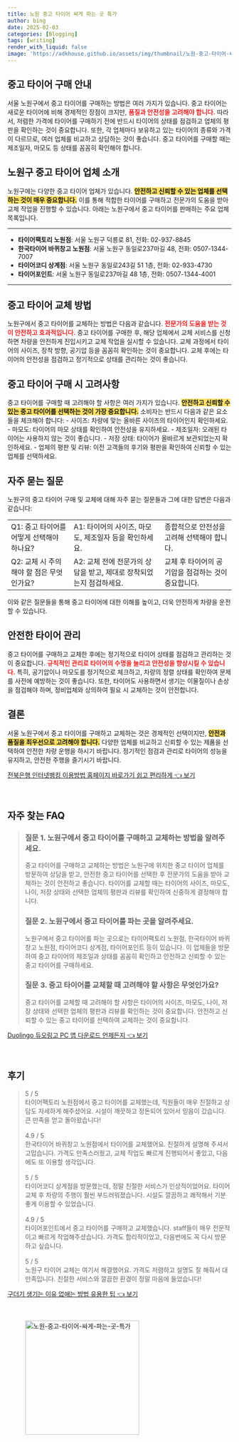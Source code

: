 ```yaml
---
title: 노원 중고 타이어 싸게 파는 곳 특가
author: bing
date: 2025-02-03
categories: [Blogging]
tags: [writing]
render_with_liquid: false
image: 'https://adkhouse.github.io/assets/img/thumbnail/노원-중고-타이어-싸게-파는-곳-특가.webp'
---
```



<h2 id='중고 타이어 구매 안내'>중고 타이어 구매 안내</h2>

<p>서울 노원구에서 중고 타이어를 구매하는 방법은 여러 가지가 있습니다. 중고 타이어는 새로운 타이어에 비해 경제적인 장점이 크지만, <b><span style="color: #ee2323;">품질과 안전성을 고려해야 합니다.</span></b> 따라서, 저렴한 가격에 타이어를 구매하기 전에 반드시 타이어의 상태를 점검하고 업체의 평판을 확인하는 것이 중요합니다. 또한, 각 업체마다 보유하고 있는 타이어의 종류와 가격이 다르므로, 여러 업체를 비교하고 상담하는 것이 좋습니다. 중고 타이어를 구매할 때는 제조일자, 마모도 등 상태를 꼼꼼히 확인해야 합니다.</p>

<h2 id='노원구 중고 타이어 업체 소개'>노원구 중고 타이어 업체 소개</h2>

<p>노원구에는 다양한 중고 타이어 업체가 있습니다. <b><span style="background-color: #ffe066;">안전하고 신뢰할 수 있는 업체를 선택하는 것이 매우 중요합니다.</span></b> 이를 통해 적합한 타이어를 구매하고 전문가의 도움을 받아 교체 작업을 진행할 수 있습니다. 아래는 노원구에서 중고 타이어를 판매하는 주요 업체 목록입니다.</p>

<hr />

<ul>
    <li><b>타이어팩토리 노원점</b>: 서울 노원구 덕릉로 81, 전화: 02-937-8845</li>
    <li><b>한국타이어 바퀴창고 노원점</b>: 서울 노원구 동일로237마길 48, 전화: 0507-1344-7007</li>
    <li><b>타이어코디 상계점</b>: 서울 노원구 동일로243길 51 1층, 전화: 02-933-4730</li>
    <li><b>타이어포인트</b>: 서울 노원구 동일로237마길 48 1층, 전화: 0507-1344-4001</li>
</ul>

<hr />

<h2 id='중고 타이어 교체 방법'>중고 타이어 교체 방법</h2>

<p>노원구에서 중고 타이어를 교체하는 방법은 다음과 같습니다. <b><span style="color: #ee2323;">전문가의 도움을 받는 것이 안전하고 효과적입니다.</span></b> 중고 타이어를 구매한 후, 해당 업체에서 교체 서비스를 신청하면 차량을 안전하게 진입시키고 교체 작업을 실시할 수 있습니다. 교체 과정에서 타이어의 사이즈, 장착 방향, 공기압 등을 꼼꼼히 확인하는 것이 중요합니다. 교체 후에는 타이어의 안전성을 점검하고 정기적으로 상태를 관리하는 것이 좋습니다.</p>

<h2 id='중고 타이어 구매 시 고려사항'>중고 타이어 구매 시 고려사항</h2>

<p>중고 타이어를 구매할 때 고려해야 할 사항은 여러 가지가 있습니다. <b><span style="background-color: #ffe066;">안전하고 신뢰할 수 있는 중고 타이어를 선택하는 것이 가장 중요합니다.</span></b> 소비자는 반드시 다음과 같은 요소들을 체크해야 합니다:
- 사이즈: 차량에 맞는 올바른 사이즈의 타이어인지 확인하세요.
- 마모도: 타이어의 마모 상태를 확인하여 안전성을 유지하세요.
- 제조일자: 오래된 타이어는 사용하지 않는 것이 좋습니다.
- 저장 상태: 타이어가 올바르게 보관되었는지 확인하세요.
- 업체의 평판 및 리뷰: 이전 고객들의 후기와 평판을 확인하여 신뢰할 수 있는 업체를 선택하세요.</p>

<h2 id='자주 묻는 질문'>자주 묻는 질문</h2>

<p>노원구의 중고 타이어 구매 및 교체에 대해 자주 묻는 질문들과 그에 대한 답변은 다음과 같습니다:</p>

<table>
    <tr>
        <td>Q1: 중고 타이어를 어떻게 선택해야 하나요?</td>
        <td>A1: 타이어의 사이즈, 마모도, 제조일자 등을 확인하세요.</td>
        <td>종합적으로 안전성을 고려해 선택해야 합니다.</td>
    </tr>
    <tr>
        <td>Q2: 교체 시 주의해야 할 점은 무엇인가요?</td>
        <td>A2: 교체 전에 전문가의 상담을 받고, 제대로 장착되었는지 점검하세요.</td>
        <td>교체 후 타이어의 공기압을 점검하는 것이 중요합니다.</td>
    </tr>
</table>

<p>이와 같은 질문들을 통해 중고 타이어에 대한 이해를 높이고, 더욱 안전하게 차량을 운전할 수 있습니다.</p>

<h2 id='안전한 타이어 관리'>안전한 타이어 관리</h2>

<p>중고 타이어를 구매하고 교체한 후에는 정기적으로 타이어 상태를 점검하고 관리하는 것이 중요합니다. <b><span style="color: #ee2323;">규칙적인 관리로 타이어의 수명을 늘리고 안전성을 향상시킬 수 있습니다.</span></b> 특히, 공기압이나 마모도를 정기적으로 체크하고, 차량의 정렬 상태를 확인하여 문제를 사전에 예방하는 것이 좋습니다. 또한, 타이어도 사용하면서 생기는 이물질이나 손상을 점검해야 하며, 정비업체와 상의하여 필요 시 교체하는 것이 안전합니다.</p>

<h2 id='결론'>결론</h2>

<p>서울 노원구에서 중고 타이어를 구매하고 교체하는 것은 경제적인 선택이지만, <b><span style="background-color: #ffe066;">안전과 품질을 최우선으로 고려해야 합니다.</span></b> 다양한 업체를 비교하고 신뢰할 수 있는 제품을 선택하여 안전한 차량 운행을 하시기 바랍니다. 정기적인 점검과 관리로 타이어의 성능을 유지하고, 안전한 주행을 즐기시기 바랍니다.</p>


<p><a class="click-button" title="전북은행 인터넷뱅킹 이용방법 홈페이지 바로가기 쉽고 편리하게" href="https://adkhouse.github.io/posts/%EC%A0%84%EB%B6%81%EC%9D%80%ED%96%89-%EC%9D%B8%ED%84%B0%EB%84%B7%EB%B1%85%ED%82%B9-%EC%9D%B4%EC%9A%A9%EB%B0%A9%EB%B2%95-%ED%99%88%ED%8E%98%EC%9D%B4%EC%A7%80-%EB%B0%94%EB%A1%9C%EA%B0%80%EA%B8%B0-%EC%89%BD%EA%B3%A0-%ED%8E%B8%EB%A6%AC%ED%95%98%EA%B2%8C/" rel="dofollow">전북은행 인터넷뱅킹 이용방법 홈페이지 바로가기 쉽고 편리하게 👈 보기</a></p><br>
<h2 id='자주_찾는_FAQ'>자주 찾는 FAQ</h2>
<div itemscope="" itemtype="https://schema.org/FAQPage"> 
<blockquote> 
<div itemscope="" itemprop="mainEntity" itemtype="https://schema.org/Question"> 
<h3 itemprop="name">질문 1. 노원구에서 중고 타이어를 구매하고 교체하는 방법을 알려주세요.</h3> 
<div itemscope="" itemprop="acceptedAnswer" itemtype="https://schema.org/Answer"> 
<span itemprop="text"> 
<p>중고 타이어를 구매하고 교체하는 방법은 노원구에 위치한 중고 타이어 업체를 방문하여 상담을 받고, 안전한 중고 타이어를 선택한 후 전문가의 도움을 받아 교체하는 것이 안전하고 좋습니다. 타이어를 교체할 때는 타이어의 사이즈, 마모도, 나이, 저장 상태와 선택한 업체의 평판과 리뷰를 확인하여 신중하게 결정해야 합니다.</p> 
</span> 
</div> 
</div> 
<div itemscope="" itemprop="mainEntity" itemtype="https://schema.org/Question"> 
<h3 itemprop="name">질문 2. 노원구에서 중고 타이어를 파는 곳을 알려주세요.</h3> 
<div itemscope="" itemprop="acceptedAnswer" itemtype="https://schema.org/Answer"> 
<span itemprop="text"> 
<p>노원구에서 중고 타이어를 파는 곳으로는 타이어팩토리 노원점, 한국타이어 바퀴창고 노원점, 타이어코디 상계점, 타이어포인트 등이 있습니다. 이 업체들을 방문하여 중고 타이어의 제조일과 상태를 꼼꼼히 확인하고 안전하고 신뢰할 수 있는 중고 타이어를 구매하세요.</p> 
</span> 
</div> 
</div> 
<div itemscope="" itemprop="mainEntity" itemtype="https://schema.org/Question"> 
<h3 itemprop="name">질문 3. 중고 타이어를 교체할 때 고려해야 할 사항은 무엇인가요?</h3> 
<div itemscope="" itemprop="acceptedAnswer" itemtype="https://schema.org/Answer"> 
<span itemprop="text"> 
<p>중고 타이어를 교체할 때 고려해야 할 사항은 타이어의 사이즈, 마모도, 나이, 저장 상태와 선택한 업체의 평판과 리뷰를 확인하는 것이 중요합니다. 안전하고 신뢰할 수 있는 중고 타이어를 선택하여 교체하는 것이 중요합니다.</p> 
</span> 
</div> 
</div> 
</blockquote> 
</div>
<p><a class="click-button" title="Duolingo 듀오링고 PC 앱 다운로드 언제든지" href="https://adkhouse.github.io/posts/Duolingo-%EB%93%80%EC%98%A4%EB%A7%81%EA%B3%A0-PC-%EC%95%B1-%EB%8B%A4%EC%9A%B4%EB%A1%9C%EB%93%9C-%EC%96%B8%EC%A0%9C%EB%93%A0%EC%A7%80/" rel="dofollow">Duolingo 듀오링고 PC 앱 다운로드 언제든지 👈 보기</a></p><br>
<h2 id='후기'>후기</h2>
<div itemscope itemtype="https://schema.org/Product">
  <blockquote>
  <div itemprop="review" itemscope itemtype="https://schema.org/Review">
      <div itemprop="reviewRating" itemscope itemtype="https://schema.org/Rating"> <span itemprop="ratingValue">5</span> / <span itemprop="bestRating">5</span> </div>
      <span itemprop="reviewBody">타이어팩토리 노원점에서 중고 타이어를 교체했는데, 직원들이 매우 친절하고 상담도 자세하게 해주셨어요. 시설이 깨끗하고 정돈되어 있어서 믿음이 갔습니다. 큰 만족을 얻고 돌아왔습니다!</span>
  </div>
  <br>
  <div itemprop="review" itemscope itemtype="https://schema.org/Review">
      <div itemprop="reviewRating" itemscope itemtype="https://schema.org/Rating"> <span itemprop="ratingValue">4.9</span> / <span itemprop="bestRating">5</span> </div>
      <span itemprop="reviewBody">한국타이어 바퀴창고 노원점에서 타이어를 교체했어요. 친절하게 설명해 주셔서 고맙습니다. 가격도 만족스러웠고, 교체 작업도 빠르게 진행되어서 좋았고, 다음에도 또 이용할 생각입니다.</span>
  </div>
  <br>
  <div itemprop="review" itemscope itemtype="https://schema.org/Review">
      <div itemprop="reviewRating" itemscope itemtype="https://schema.org/Rating"> <span itemprop="ratingValue">5</span> / <span itemprop="bestRating">5</span> </div>
      <span itemprop="reviewBody">타이어코디 상계점을 방문했는데, 정말 친절한 서비스가 인상적이었어요. 타이어 교체 후 차량의 주행이 훨씬 부드러워졌습니다. 시설도 깔끔하고 쾌적해서 기분 좋게 이용할 수 있었습니다.</span>
  </div>
  <br>
  <div itemprop="review" itemscope itemtype="https://schema.org/Review">
      <div itemprop="reviewRating" itemscope itemtype="https://schema.org/Rating"> <span itemprop="ratingValue">4.9</span> / <span itemprop="bestRating">5</span> </div>
      <span itemprop="reviewBody">타이어포인트에서 중고 타이어를 구매하고 교체했습니다. staff들이 매우 전문적이고 빠르게 작업해주셨습니다. 가격도 합리적이었고, 다음번에도 꼭 다시 방문하고 싶습니다.</span>
  </div>
  <br>
  <div itemprop="review" itemscope itemtype="https://schema.org/Review">
      <div itemprop="reviewRating" itemscope itemtype="https://schema.org/Rating"> <span itemprop="ratingValue">5</span> / <span itemprop="bestRating">5</span> </div>
      <span itemprop="reviewBody">노원구 타이어 교체는 여기서 해결했어요. 가격도 저렴하고 설명도 잘 해줘서 대만족입니다. 친절한 서비스와 깔끔한 환경이 정말 마음에 들었습니다!</span>
  </div>
  </blockquote>
</div>
<p><a class="click-button" title="구더기 생기는 이유 없애는 방법 유용한 팁" href="https://adkhouse.github.io/posts/%EA%B5%AC%EB%8D%94%EA%B8%B0-%EC%83%9D%EA%B8%B0%EB%8A%94-%EC%9D%B4%EC%9C%A0-%EC%97%86%EC%95%A0%EB%8A%94-%EB%B0%A9%EB%B2%95-%EC%9C%A0%EC%9A%A9%ED%95%9C-%ED%8C%81/" rel="dofollow">구더기 생기는 이유 없애는 방법 유용한 팁 👈 보기</a></p><br>
<figure class="image"><img src="https://adkhouse.github.io/assets/img/thumbnail/노원-중고-타이어-싸게-파는-곳-특가.webp" alt="노원-중고-타이어-싸게-파는-곳-특가" width="256" height="256"></figure>